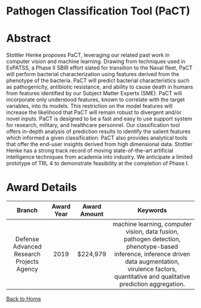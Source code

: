 
Pathogen Classification Tool (PaCT)
===================================

# Abstract


Stottler Henke proposes PaCT, leveraging our related past work in computer vision and machine learning. Drawing from techniques used in ExPATSS, a Phase II SBIR effort slated for transition to the Naval fleet, PaCT will perform bacterial characterization using features derived from the phenotype of the bacteria. PaCT will predict bacterial characteristics such as pathogenicity, antibiotic resistance, and ability to cause death in humans from features identified by our Subject Matter Experts (SME). PaCT will incorporate only understood features, known to correlate with the target variables, into its models. This restriction on the model features will increase the likelihood that PaCT will remain robust to divergent and/or novel inputs. PaCT is designed to be a fast and easy to use support system for research, military, and healthcare personnel. Our classification tool offers in-depth analysis of prediction results to identify the salient features which informed a given classification. PaCT also provides analytical tools that offer the end-user insights derived from high dimensional data. Stottler Henke has a strong track record of moving state-of-the-art artificial intelligence techniques from academia into industry. We anticipate a limited prototype of TRL 4 to demonstrate feasibility at the completion of Phase I.  

# Award Details

|Branch|Award Year|Award Amount|Keywords|
| :---: | :---: | :---: | :---: |
|Defense Advanced Research Projects Agency|2019|$224,979|machine learning, computer vision, data fusion, pathogen detection, phenotype-based inference, inference driven data augmentation, virulence factors, quantitative and qualitative prediction aggregation.|
  
  


[Back to Home](https://github.com/chrischow/dod_sbir_awards#1201)